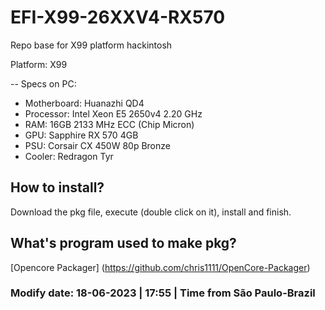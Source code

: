 # EFI-X99-26XXV4-RX570
Repo base for X99 platform hackintosh

Platform: X99

-- Specs on PC:

- Motherboard: Huanazhi QD4
- Processor: Intel Xeon E5 2650v4 2.20 GHz
- RAM: 16GB 2133 MHz ECC (Chip Micron)
- GPU: Sapphire RX 570 4GB
- PSU: Corsair CX 450W 80p Bronze
- Cooler: Redragon Tyr

## How to install?
Download the pkg file, execute (double click on it), install and finish.

## What's program used to make pkg?
[Opencore Packager] (https://github.com/chris1111/OpenCore-Packager)

### Modify date: 18-06-2023 | 17:55 | Time from São Paulo-Brazil
